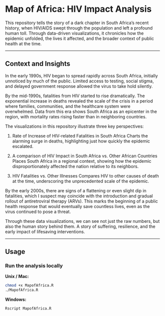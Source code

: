 # Map of Africa: HIV Impact Analysis

This repository tells the story of a dark chapter in South Africa’s recent history, when HIV/AIDS swept through the population and left a profound human toll. Through data-driven visualizations, it chronicles how the epidemic unfolded, the lives it affected, and the broader context of public health at the time.

---

## Context and Insights

In the early 1990s, HIV began to spread rapidly across South Africa, initially unnoticed by much of the public. Limited access to testing, social stigma, and delayed government response allowed the virus to take hold silently.

By the mid-1990s, fatalities from HIV started to rise dramatically. The exponential increase in deaths revealed the scale of the crisis in a period where families, communities, and the healthcare system were overwhelmed. Data from this era shows South Africa as an epicenter in the region, with mortality rates rising faster than in neighboring countries.

The visualizations in this repository illustrate three key perspectives:

1. Rate of Increase of HIV-related Fatalities in South Africa
Charts the alarming surge in deaths, highlighting just how quickly the epidemic escalated.

2. A comparison of HIV Impact in South Africa vs. Other African Countries
Places South Africa in a regional context, showing how the epidemic disproportionately affected the nation relative to its neighbors.

3. HIV Fatalities vs. Other Illnesses
Compares HIV to other causes of death at the time, underscoring the unprecedented scale of the epidemic.

By the early 2000s, there are signs of a flattening or even slight dip in fatalities, which I suspect may coincide with the introduction and gradual rollout of antiretroviral therapy (ARVs). This marks the beginning of a public health response that would eventually save countless lives, even as the virus continued to pose a threat.

Through these data visualizations, we can see not just the raw numbers, but also the human story behind them. A story of suffering, resilience, and the early impact of lifesaving interventions.

---

## Usage

### Run the analysis locally

**Unix / Mac:**
```bash
chmod +x MapofAfrica.R
./MapofAfrica.R
```

**Windows:**
```bash
Rscript MapofAfrica.R
```